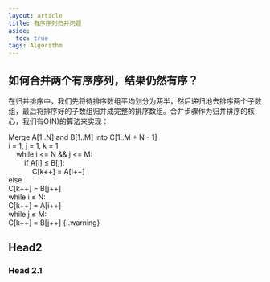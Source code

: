 ```yaml
---
layout: article
title: 有序序列归并问题
aside:
  toc: true
tags: Algorithm
---
```


## 如何合并两个有序序列，结果仍然有序？
在归并排序中，我们先将待排序数组平均划分为两半，然后递归地去排序两个子数组，最后将排序好的子数组归并成完整的排序数组。合并步骤作为归并排序的核心，我们有O(N)的算法来实现：

Merge A[1..N] and B[1..M] into C[1..M + N - 1]<br>
i = 1, j = 1, k = 1<br>
&nbsp;&nbsp;&nbsp;&nbsp;while i <= N && j <= M:<br>
&nbsp;&nbsp;&nbsp;&nbsp;&nbsp;&nbsp;&nbsp;&nbsp;if A[i] ≤ B[j]: <br>
&nbsp;&nbsp;&nbsp;&nbsp;&nbsp;&nbsp;&nbsp;&nbsp;&nbsp;&nbsp;&nbsp;&nbsp;C[k++] = A[i++]<br>
        else<br>
            C[k++] = B[j++]<br>
    while i ≤ N:<br>
        C[k++] = A[i++]<br>
    while j ≤ M:<br>
        C[k++] = B[j++]
{:.warning}


## Head2
### Head 2.1
